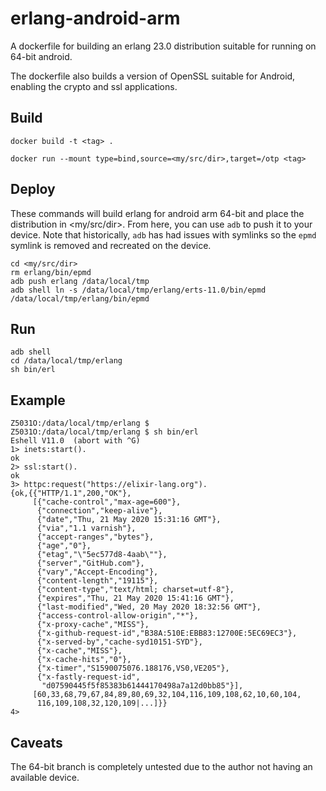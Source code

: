 # erlang-android-arm

A dockerfile for building an erlang 23.0 distribution suitable for running on 64-bit android.

The dockerfile also builds a version of OpenSSL suitable for Android, enabling the crypto and ssl applications.

## Build

    docker build -t <tag> .

    docker run --mount type=bind,source=<my/src/dir>,target=/otp <tag>
  
## Deploy

These commands will build erlang for android arm 64-bit and place the distribution in <my/src/dir>. From here, you can use `adb` to push it to your device. Note that historically, `adb` has had issues with symlinks so the `epmd` symlink is removed and recreated on the device.

    cd <my/src/dir>
    rm erlang/bin/epmd
    adb push erlang /data/local/tmp
    adb shell ln -s /data/local/tmp/erlang/erts-11.0/bin/epmd /data/local/tmp/erlang/bin/epmd
  
## Run

    adb shell
    cd /data/local/tmp/erlang
    sh bin/erl
  
## Example


    Z5031O:/data/local/tmp/erlang $ 
    Z5031O:/data/local/tmp/erlang $ sh bin/erl                                                                      
    Eshell V11.0  (abort with ^G)
    1> inets:start().
    ok
    2> ssl:start().
    ok
    3> httpc:request("https://elixir-lang.org").
    {ok,{{"HTTP/1.1",200,"OK"},
         [{"cache-control","max-age=600"},
          {"connection","keep-alive"},
          {"date","Thu, 21 May 2020 15:31:16 GMT"},
          {"via","1.1 varnish"},
          {"accept-ranges","bytes"},
          {"age","0"},
          {"etag","\"5ec577d8-4aab\""},
          {"server","GitHub.com"},
          {"vary","Accept-Encoding"},
          {"content-length","19115"},
          {"content-type","text/html; charset=utf-8"},
          {"expires","Thu, 21 May 2020 15:41:16 GMT"},
          {"last-modified","Wed, 20 May 2020 18:32:56 GMT"},
          {"access-control-allow-origin","*"},
          {"x-proxy-cache","MISS"},
          {"x-github-request-id","B38A:510E:EBB83:12700E:5EC69EC3"},
          {"x-served-by","cache-syd10151-SYD"},
          {"x-cache","MISS"},
          {"x-cache-hits","0"},
          {"x-timer","S1590075076.188176,VS0,VE205"},
          {"x-fastly-request-id",
           "d07590445f5f85383b61444170498a7a12d0bb85"}],
         [60,33,68,79,67,84,89,80,69,32,104,116,109,108,62,10,60,104,
          116,109,108,32,120,109|...]}}
    4> 

  
## Caveats

The 64-bit branch is completely untested due to the author not having an available device.
